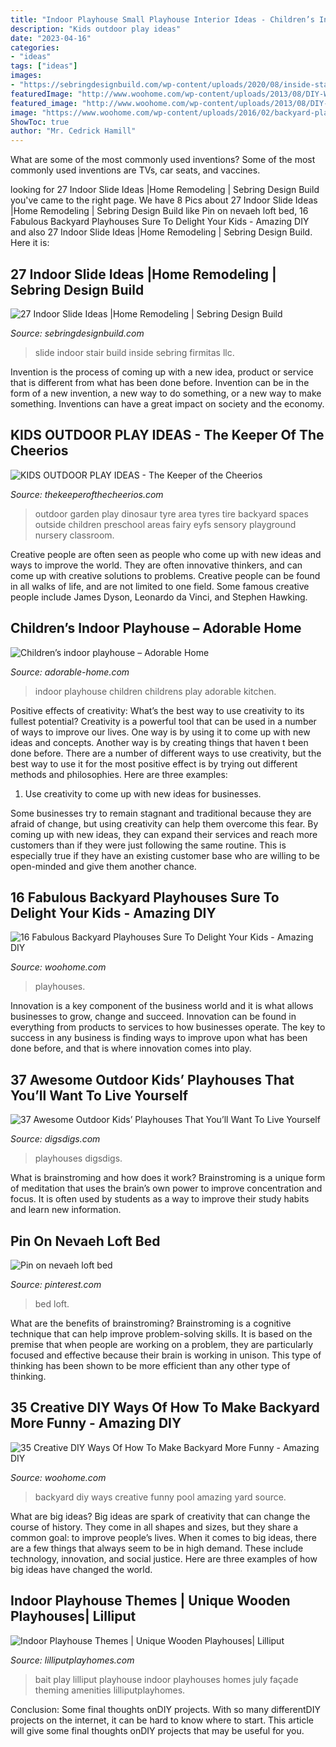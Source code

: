```yaml
---
title: "Indoor Playhouse Small Playhouse Interior Ideas - Children’s Indoor Playhouse – Adorable Home"
description: "Kids outdoor play ideas"
date: "2023-04-16"
categories:
- "ideas"
tags: ["ideas"]
images:
- "https://sebringdesignbuild.com/wp-content/uploads/2020/08/inside-stair-slide-ideas-sebring-design-build-1.png?x61781"
featuredImage: "http://www.woohome.com/wp-content/uploads/2013/08/DIY-Ways-Of-Backyard-07.jpg"
featured_image: "http://www.woohome.com/wp-content/uploads/2013/08/DIY-Ways-Of-Backyard-07.jpg"
image: "https://www.woohome.com/wp-content/uploads/2016/02/backyard-playroom-for-kids-15.jpg"
ShowToc: true
author: "Mr. Cedrick Hamill"
---
```



What are some of the most commonly used inventions?
Some of the most commonly used inventions are TVs, car seats, and vaccines.

	

		
looking for 27 Indoor Slide Ideas |Home Remodeling | Sebring Design Build you've came to the right page. We have 8 Pics about 27 Indoor Slide Ideas |Home Remodeling | Sebring Design Build like Pin on nevaeh loft bed, 16 Fabulous Backyard Playhouses Sure To Delight Your Kids - Amazing DIY and also 27 Indoor Slide Ideas |Home Remodeling | Sebring Design Build. Here it is:
		
    
## 27 Indoor Slide Ideas |Home Remodeling | Sebring Design Build

<img loading=lazy src="https://sebringdesignbuild.com/wp-content/uploads/2020/08/inside-stair-slide-ideas-sebring-design-build-1.png?x61781" onerror="this.onerror=null;this.src='https://tse4.mm.bing.net/th?id=OIP.W0h_jDSkoUqopRgNZ3uWzgAAAA&amp;pid=15.1';" alt="27 Indoor Slide Ideas |Home Remodeling | Sebring Design Build">

_Source: sebringdesignbuild.com_

>slide indoor stair build inside sebring firmitas llc. 

	

Invention is the process of coming up with a new idea, product or service that is different from what has been done before. Invention can be in the form of a new invention, a new way to do something, or a new way to make something. Inventions can have a great impact on society and the economy.

    
## KIDS OUTDOOR PLAY IDEAS - The Keeper Of The Cheerios

<img loading=lazy src="http://www.thekeeperofthecheerios.com/wp-content/uploads/2017/03/7cce6ab284fa50e120a21860c50c6a3c.jpg" onerror="this.onerror=null;this.src='https://tse1.mm.bing.net/th?id=OIP.uN8mkcB9LSNFwfFsOOONggHaL2&amp;pid=15.1';" alt="KIDS OUTDOOR PLAY IDEAS - The Keeper of the Cheerios">

_Source: thekeeperofthecheerios.com_

>outdoor garden play dinosaur tyre area tyres tire backyard spaces outside children preschool areas fairy eyfs sensory playground nursery classroom. 

	

Creative people are often seen as people who come up with new ideas and ways to improve the world. They are often innovative thinkers, and can come up with creative solutions to problems. Creative people can be found in all walks of life, and are not limited to one field. Some famous creative people include James Dyson, Leonardo da Vinci, and Stephen Hawking.

    
## Children’s Indoor Playhouse – Adorable Home

<img loading=lazy src="https://adorable-home.com/wp-content/uploads/2012/09/Children-indoor-playhouse-1.jpg" onerror="this.onerror=null;this.src='https://tse4.mm.bing.net/th?id=OIP.9fB75uPeJhcR-BUjRVUHDgHaFN&amp;pid=15.1';" alt="Children’s indoor playhouse – Adorable Home">

_Source: adorable-home.com_

>indoor playhouse children childrens play adorable kitchen. 

	

Positive effects of creativity: What’s the best way to use creativity to its fullest potential?
Creativity is a powerful tool that can be used in a number of ways to improve our lives. One way is by using it to come up with new ideas and concepts. Another way is by creating things that haven t been done before. There are a number of different ways to use creativity, but the best way to use it for the most positive effect is by trying out different methods and philosophies. Here are three examples:
1. Use creativity to come up with new ideas for businesses.

Some businesses try to remain stagnant and traditional because they are afraid of change, but using creativity can help them overcome this fear. By coming up with new ideas, they can expand their services and reach more customers than if they were just following the same routine. This is especially true if they have an existing customer base who are willing to be open-minded and give them another chance.

    
## 16 Fabulous Backyard Playhouses Sure To Delight Your Kids - Amazing DIY

<img loading=lazy src="https://www.woohome.com/wp-content/uploads/2016/02/backyard-playroom-for-kids-15.jpg" onerror="this.onerror=null;this.src='https://tse4.mm.bing.net/th?id=OIP.BZCwl0OAVrfiVe1NTG7zuwHaJ4&amp;pid=15.1';" alt="16 Fabulous Backyard Playhouses Sure To Delight Your Kids - Amazing DIY">

_Source: woohome.com_

>playhouses. 

	

Innovation is a key component of the business world and it is what allows businesses to grow, change and succeed. Innovation can be found in everything from products to services to how businesses operate. The key to success in any business is finding ways to improve upon what has been done before, and that is where innovation comes into play.

    
## 37 Awesome Outdoor Kids’ Playhouses That You’ll Want To Live Yourself

<img loading=lazy src="https://www.digsdigs.com/photos/awesome-outdoor-kids-playhouses-to-build-this-summer-4-554x831.jpg" onerror="this.onerror=null;this.src='https://tse4.mm.bing.net/th?id=OIP.gvsL1pquB3jVTQd-IbGHJAHaLH&amp;pid=15.1';" alt="37 Awesome Outdoor Kids’ Playhouses That You’ll Want To Live Yourself">

_Source: digsdigs.com_

>playhouses digsdigs. 

	

What is brainstroming and how does it work?
Brainstroming is a unique form of meditation that uses the brain’s own power to improve concentration and focus. It is often used by students as a way to improve their study habits and learn new information.

    
## Pin On Nevaeh Loft Bed

<img loading=lazy src="https://i.pinimg.com/736x/cc/2f/60/cc2f600d542e0989ce44e73d0426f978.jpg" onerror="this.onerror=null;this.src='https://tse3.mm.bing.net/th?id=OIP.BASYZ11POmoq-qGvhc1zsAHaNJ&amp;pid=15.1';" alt="Pin on nevaeh loft bed">

_Source: pinterest.com_

>bed loft. 

	

What are the benefits of brainstroming?
Brainstroming is a cognitive technique that can help improve problem-solving skills. It is based on the premise that when people are working on a problem, they are particularly focused and effective because their brain is working in unison. This type of thinking has been shown to be more efficient than any other type of thinking.

    
## 35 Creative DIY Ways Of How To Make Backyard More Funny - Amazing DIY

<img loading=lazy src="http://www.woohome.com/wp-content/uploads/2013/08/DIY-Ways-Of-Backyard-07.jpg" onerror="this.onerror=null;this.src='https://tse3.mm.bing.net/th?id=OIP.6hms1mmUl4qQ_lgjgPf9rwHaIO&amp;pid=15.1';" alt="35 Creative DIY Ways Of How To Make Backyard More Funny - Amazing DIY">

_Source: woohome.com_

>backyard diy ways creative funny pool amazing yard source. 

	

What are big ideas?
Big ideas are spark of creativity that can change the course of history. They come in all shapes and sizes, but they share a common goal: to improve people’s lives. When it comes to big ideas, there are a few things that always seem to be in high demand. These include technology, innovation, and social justice. Here are three examples of how big ideas have changed the world.

    
## Indoor Playhouse Themes | Unique Wooden Playhouses| Lilliput

<img loading=lazy src="http://www.lilliputplayhomes.com/wp-content/uploads/2014/03/Bait-Shop.jpg" onerror="this.onerror=null;this.src='https://tse2.mm.bing.net/th?id=OIP.HcJeWPcimc8PsZQ4dRfTqgHaE8&amp;pid=15.1';" alt="Indoor Playhouse Themes | Unique Wooden Playhouses| Lilliput">

_Source: lilliputplayhomes.com_

>bait play lilliput playhouse indoor playhouses homes july façade theming amenities lilliputplayhomes. 

	

Conclusion: Some final thoughts onDIY projects.
With so many differentDIY projects on the internet, it can be hard to know where to start. This article will give some final thoughts onDIY projects that may be useful for you.

